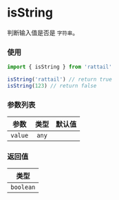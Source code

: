 # isString

判断输入值是否是 `字符串`。

### 使用

```ts
import { isString } from 'rattail'

isString('rattail') // return true
isString(123) // return false
```

### 参数列表

| 参数    | 类型  | 默认值 |
| ------- | :---: | -----: |
| `value` | `any` |        |

### 返回值

|   类型    |
| :-------: |
| `boolean` |
